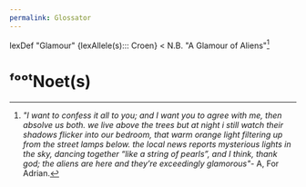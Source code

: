 ```yaml
---
permalink: Glossator
---
```

lexDef "Glamour" {lexAllele(s)::: Croen} < N.B. "A Glamour of Aliens"[^glam]
# ᶠᵒᵒᵗNoet(s)

[^glam]: *"I want to confess it all to you; and I want you to agree with me, then absolve us both. we live above the trees but at night i still watch their shadows flicker into our bedroom, that warm orange light filtering up from the street lamps below. the local news reports mysterious lights in the sky, dancing together “like a string of pearls”, and I think, thank god; the aliens are here and they’re exceedingly glamorous"*- A, For Adrian.